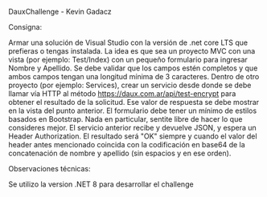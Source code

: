 DauxChallenge - Kevin Gadacz

Consigna:

Armar una solución de Visual Studio con la versión de .net core LTS que prefieras o tengas instalada.
La idea es que sea un proyecto MVC con una vista (por ejemplo: Test/Index) con un pequeño formulario para ingresar Nombre y Apellido.
Se debe validar que los campos estén completos y que ambos campos tengan una longitud mínima de 3 caracteres.
Dentro de otro proyecto (por ejemplo: Services), crear un servicio desde donde se debe llamar vía HTTP al método https://daux.com.ar/api/test-encrypt para obtener el resultado de la solicitud.
Ese valor de respuesta se debe mostrar en la vista del punto anterior.
El formulario debe tener un mínimo de estilos basados en Bootstrap. Nada en particular, sentite libre de hacer lo que consideres mejor.
El servicio anterior recibe y devuelve JSON, y espera un Header Authorization. El resultado será "OK" siempre y cuando el valor del header antes mencionado coincida con la codificación en base64 de la concatenación de nombre y apellido (sin espacios y en ese orden).

Observaciones técnicas:

Se utilizo la version .NET 8 para desarrollar el challenge
